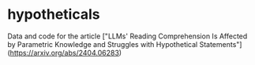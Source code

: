 # hypotheticals
Data and code for the article ["LLMs' Reading Comprehension Is Affected by Parametric Knowledge and Struggles with Hypothetical Statements"] (https://arxiv.org/abs/2404.06283)
